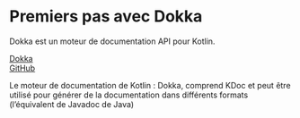 # Premiers pas avec Dokka

Dokka est un moteur de documentation API pour Kotlin.

[Dokka](https://kotlinlang.org/docs/dokka-get-started.html)<br>
[GitHub](https://github.com/Kotlin/dokka)

Le moteur de documentation de Kotlin : Dokka, comprend KDoc et peut être utilisé pour générer de la documentation dans différents formats (l’équivalent de Javadoc de Java)

